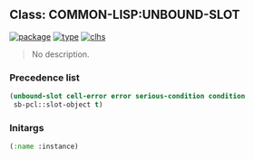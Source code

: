 ## Class: COMMON-LISP:UNBOUND-SLOT
[![package](https://img.shields.io/badge/Package-COMMON--LISP-5f9ea0.svg?style=social&colorA=999999)](../) [![type](https://img.shields.io/badge/Type-Class-5f9ea0.svg?style=social&colorA=999999)](../#class) [![clhs](https://img.shields.io/badge/CLHS-UNBOUND--SLOT-5f9ea0.svg?style=social&colorA=999999)](http://www.lispworks.com/documentation/HyperSpec/Body/e_unboun.htm) 

> No description.

### Precedence list
```cl
(unbound-slot cell-error error serious-condition condition
 sb-pcl::slot-object t)
```
### Initargs
```cl
(:name :instance)
```

